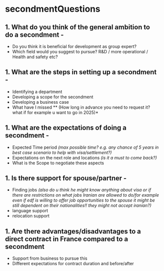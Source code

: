 # secondmentQuestions

## 1. What do you think of the general ambition to do a secondment - 
* Do you think it is beneficial for development as group expert? 
* Which field would you suggest to pursue? R&D / more operational / Health and safety etc?

## 1. What are the steps in setting up a secondment - 
* Identifying a department
* Developing a scope for the secondment
* Developing a business case
* What have I missed
** (How long in advance you need to request it? what if for example u want to go in 2025)*

## 1. What are the expectations of doing a secondment -
* Expected Time period *(max possible time? e.g. any chance of 5 years in best case scenario to help with visa/settlement?)*
* Expectations on the next role and locations *(is it a must to come back?)*
* What is the Scope to negotiate these aspects

## 1. Is there support for spouse/partner -
* Finding jobs *(also do u think he might  know anything about visa or if there are restrictions on what jobs Iranian are allowed to do/for example  even if edf 
 is willing to offer job opportunities to the spouse it might be still dependent on their nationalities!! they might not accept iranian?)*
* language support
* relocation support

## 1. Are there advantages/disadvantages to a direct contract in France compared to a secondment
* Support from business to pursue this
* Different expectations for contract duration and before/after
